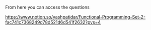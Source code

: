From here you can access the questions

https://www.notion.so/yashpatidar/Functional-Programming-Set-2-fac741c7368249d78d521d6d541f2632?pvs=4